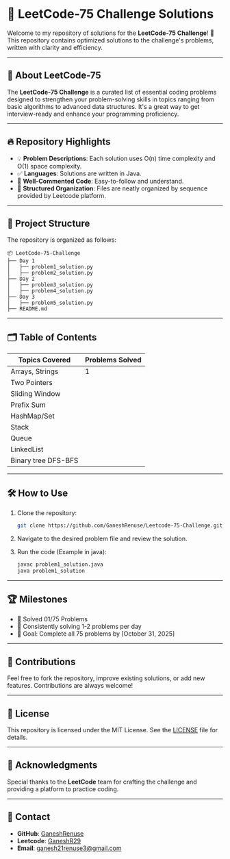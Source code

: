 
# 🧩 LeetCode-75 Challenge Solutions

Welcome to my repository of solutions for the **LeetCode-75 Challenge**! 🚀  
This repository contains optimized solutions to the challenge's problems, written with clarity and efficiency.

---

## 📌 **About LeetCode-75**
The **LeetCode-75 Challenge** is a curated list of essential coding problems designed to strengthen your problem-solving skills in topics ranging from basic algorithms to advanced data structures. It's a great way to get interview-ready and enhance your programming proficiency.

---

## 🔥 **Repository Highlights**
- 💡 **Problem Descriptions**: Each solution uses O(n) time complexity and O(1) space complexity.
- ✅ **Languages**: Solutions are written in Java.
- 🚀 **Well-Commented Code**: Easy-to-follow and understand.
- 📂 **Structured Organization**: Files are neatly organized by sequence provided by Leetcode platform.

---

## 📂 **Project Structure**
The repository is organized as follows:

```plaintext
📦 LeetCode-75-Challenge
├── Day 1
│   ├── problem1_solution.py
│   ├── problem2_solution.py
├── Day 2
│   ├── problem3_solution.py
│   ├── problem4_solution.py
├── Day 3
│   ├── problem5_solution.py
├── README.md
```

---

## 🗂️ **Table of Contents**
| Topics Covered                           | Problems Solved |
|------------------------------------------|-----------------|
| Arrays, Strings                          | 1               |
| Two Pointers                             |                 |
| Sliding Window                           |                 |
| Prefix Sum                               |                 |
| HashMap/Set                              |                 |
| Stack                                    |                 |
| Queue                                    |                 |
| LinkedList                               |                 |
| Binary tree DFS-BFS                      |                 |

---

## 🛠️ **How to Use**
1. Clone the repository:
   ```bash
   git clone https://github.com/GaneshRenuse/Leetcode-75-Challenge.git
   ```
2. Navigate to the desired problem file and review the solution.

3. Run the code (Example in java):
   ```bash
   javac problem1_solution.java
   java problem1_solution
   ```

---

## 🏆 **Milestones**
- 🎯 Solved 01/75 Problems
- 📅 Consistently solving 1-2 problems per day
- 💪 Goal: Complete all 75 problems by [October 31, 2025]

---

## 🤝 **Contributions**
Feel free to fork the repository, improve existing solutions, or add new features. Contributions are always welcome!

---

## 📜 **License**
This repository is licensed under the MIT License. See the [LICENSE](./LICENSE) file for details.

---

## 🙏 **Acknowledgments**
Special thanks to the **LeetCode** team for crafting the challenge and providing a platform to practice coding.

---

## 📝 **Contact**
- **GitHub**: [GaneshRenuse](https://github.com/GaneshRenuse/)  
- **Leetcode**: [GaneshR29](https://leetcode.com/u/GaneshR29/)  
- **Email**: ganesh21renuse3@gmail.com  
